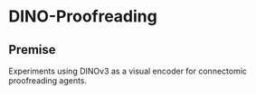# DINO-Proofreading

## Premise
Experiments using DINOv3 as a visual encoder for connectomic proofreading agents.